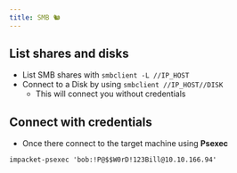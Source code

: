 ```yaml
---
title: SMB 🐿
---
```

## List shares and disks

- List SMB shares with `smbclient -L //IP_HOST`
- Connect to a Disk by using `smbclient //IP_HOST//DISK`
	-  This will connect you without credentials

## Connect with credentials

- Once there connect to the target machine using **Psexec**

```shell
impacket-psexec 'bob:!P@$$W0rD!123Bill@10.10.166.94'
```